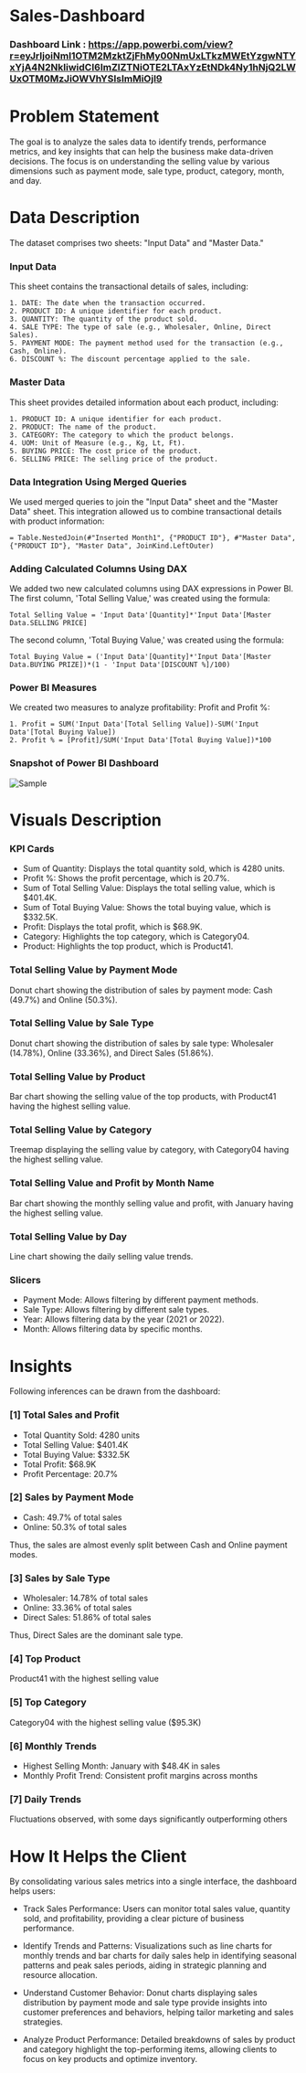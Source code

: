 # Sales-Dashboard

### Dashboard Link : https://app.powerbi.com/view?r=eyJrIjoiNmI1OTM2MzktZjFhMy00NmUxLTkzMWEtYzgwNTYxYjA4N2NkIiwidCI6ImZlZTNiOTE2LTAxYzEtNDk4Ny1hNjQ2LWUxOTM0MzJiOWVhYSIsImMiOjl9

# Problem Statement

The goal is to analyze the sales data to identify trends, performance metrics, and key insights that can help the business make data-driven decisions. The focus is on understanding the selling value by various dimensions such as payment mode, sale type, product, category, month, and day.


# Data Description

The dataset comprises two sheets: "Input Data" and "Master Data."

### Input Data

This sheet contains the transactional details of sales, including:

    1. DATE: The date when the transaction occurred.
    2. PRODUCT ID: A unique identifier for each product.
    3. QUANTITY: The quantity of the product sold.
    4. SALE TYPE: The type of sale (e.g., Wholesaler, Online, Direct Sales).
    5. PAYMENT MODE: The payment method used for the transaction (e.g., Cash, Online).
    6. DISCOUNT %: The discount percentage applied to the sale.

### Master Data
This sheet provides detailed information about each product, including:

    1. PRODUCT ID: A unique identifier for each product.
    2. PRODUCT: The name of the product.
    3. CATEGORY: The category to which the product belongs.
    4. UOM: Unit of Measure (e.g., Kg, Lt, Ft).
    5. BUYING PRICE: The cost price of the product.
    6. SELLING PRICE: The selling price of the product.

### Data Integration Using Merged Queries

We used merged queries to join the "Input Data" sheet and the "Master Data" sheet. This integration allowed us to combine transactional details with product information:



    = Table.NestedJoin(#"Inserted Month1", {"PRODUCT ID"}, #"Master Data", {"PRODUCT ID"}, "Master Data", JoinKind.LeftOuter)

### Adding Calculated Columns Using DAX

We added two new calculated columns using DAX expressions in Power BI. The first column, 'Total Selling Value,' was created using the formula:

    Total Selling Value = 'Input Data'[Quantity]*'Input Data'[Master Data.SELLING PRICE]

The second column, 'Total Buying Value,' was created using the formula:

    Total Buying Value = ('Input Data'[Quantity]*'Input Data'[Master Data.BUYING PRIZE])*(1 - 'Input Data'[DISCOUNT %]/100)


### Power BI Measures

We created two measures to analyze profitability: Profit and Profit %:

    1. Profit = SUM('Input Data'[Total Selling Value])-SUM('Input Data'[Total Buying Value])
    2. Profit % = [Profit]/SUM('Input Data'[Total Buying Value])*100


### Snapshot of Power BI Dashboard


![Sample](https://github.com/thenaimakhan/portfolio/assets/112707772/bb949bd6-a220-4184-b4d0-6e4ffe3d3975)

        
# Visuals Description
### KPI Cards

- Sum of Quantity: Displays the total quantity sold, which is 4280 units.
- Profit %: Shows the profit percentage, which is 20.7%.
- Sum of Total Selling Value: Displays the total selling value, which is $401.4K.
- Sum of Total Buying Value: Shows the total buying value, which is $332.5K.
- Profit: Displays the total profit, which is $68.9K.
- Category: Highlights the top category, which is Category04.
- Product: Highlights the top product, which is Product41.

### Total Selling Value by Payment Mode

Donut chart showing the distribution of sales by payment mode: Cash (49.7%) and Online (50.3%).

### Total Selling Value by Sale Type

Donut chart showing the distribution of sales by sale type: Wholesaler (14.78%), Online (33.36%), and Direct Sales (51.86%).

### Total Selling Value by Product

Bar chart showing the selling value of the top products, with Product41 having the highest selling value.

### Total Selling Value by Category

Treemap displaying the selling value by category, with Category04 having the highest selling value.

### Total Selling Value and Profit by Month Name

Bar chart showing the monthly selling value and profit, with January having the highest selling value.

### Total Selling Value by Day

Line chart showing the daily selling value trends.

### Slicers

- Payment Mode: Allows filtering by different payment methods.
- Sale Type: Allows filtering by different sale types.
- Year: Allows filtering data by the year (2021 or 2022).
- Month: Allows filtering data by specific months.

# Insights

Following inferences can be drawn from the dashboard:

### [1] Total Sales and Profit
- Total Quantity Sold: 4280 units
- Total Selling Value: $401.4K
- Total Buying Value: $332.5K
- Total Profit: $68.9K
- Profit Percentage: 20.7%

### [2] Sales by Payment Mode
- Cash: 49.7% of total sales
- Online: 50.3% of total sales

Thus, the sales are almost evenly split between Cash and Online payment modes.

### [3] Sales by Sale Type
- Wholesaler: 14.78% of total sales
- Online: 33.36% of total sales
- Direct Sales: 51.86% of total sales

Thus, Direct Sales are the dominant sale type.

### [4] Top Product
Product41 with the highest selling value

### [5] Top Category
Category04 with the highest selling value ($95.3K)

### [6] Monthly Trends
- Highest Selling Month: January with $48.4K in sales
- Monthly Profit Trend: Consistent profit margins across months

### [7] Daily Trends

Fluctuations observed, with some days significantly outperforming others

# How It Helps the Client
By consolidating various sales metrics into a single interface, the dashboard helps users:

- Track Sales Performance: Users can monitor total sales value, quantity sold, and profitability, providing a clear picture of business performance.

- Identify Trends and Patterns: Visualizations such as line charts for monthly trends and bar charts for daily sales help in identifying seasonal patterns and peak sales periods, aiding in strategic planning and resource allocation.

- Understand Customer Behavior: Donut charts displaying sales distribution by payment mode and sale type provide insights into customer preferences and behaviors, helping tailor marketing and sales strategies.

- Analyze Product Performance: Detailed breakdowns of sales by product and category highlight the top-performing items, allowing clients to focus on key products and optimize inventory.



